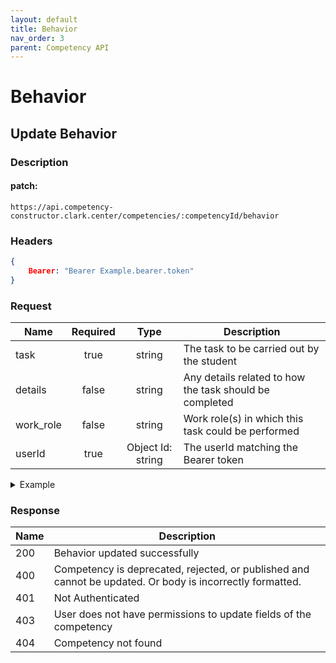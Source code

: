 ```yaml
---
layout: default
title: Behavior
nav_order: 3
parent: Competency API
---
```

# Behavior

## Update Behavior

### Description 

#### patch:
```http
https://api.competency-constructor.clark.center/competencies/:competencyId/behavior
```

### Headers

```json
{
    Bearer: "Bearer Example.bearer.token"
}
```

### Request

| Name | Required | Type | Description |
|----|:-----:|:----:|-----|
| task | true | string | The task to be carried out by the student |
| details | false | string | Any details related to how the task should be completed |
| work_role | false | string | Work role(s) in which this task could be performed |
| userId | true | Object Id: string | The userId matching the Bearer token |

<details closed markdown="block">
  <summary>
    Example
  </summary>
```json
{
    body: {
        task: "Google it",
        details: "student must figure it out themselves",
        work_role: "Software Engineer",
        userId: "aposjdfnpouapuofaou"
    }
}
```
</details>

### Response

| Name | Description |
|----|----|
| 200 | Behavior updated successfully |
| 400 | Competency is deprecated, rejected, or published and cannot be updated. Or body is incorrectly formatted. |
| 401 | Not Authenticated  |
| 403 | User does not have permissions to update fields of the competency |
| 404 | Competency not found |


